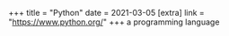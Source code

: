 +++
title = "Python"
date = 2021-03-05
[extra]
link = "https://www.python.org/"
+++
a programming language